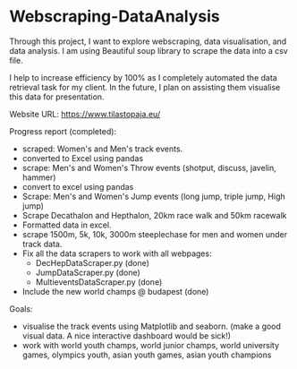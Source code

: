 # Webscraping-DataAnalysis
Through this project, I want to explore webscraping, data visualisation, and data analysis. I am using Beautiful soup library to scrape the data  into a csv file.

I help to increase efficiency by 100% as I completely automated the data retrieval task for my client. In the future, I plan on assisting them visualise this data for presentation. 

Website URL:  https://www.tilastopaja.eu/

Progress report (completed):
- scraped: Women's and Men's track events.
- converted to Excel using pandas
- scrape: Men's and Women's Throw events (shotput, discuss, javelin, hammer)
- convert to excel using pandas
- Scrape: Men's and Women's Jump events (long jump, triple jump, High jump)
- Scrape Decathalon and Hepthalon, 20km race walk and 50km racewalk
- Formatted data in excel.
- scrape 1500m, 5k, 10k, 3000m steeplechase for men and women under track data.
- Fix all the data scrapers to work with all webpages:
    - DecHepDataScraper.py (done)
    - JumpDataScraper.py (done)
    - MultieventsDataScraper.py (done)
- Include the new world champs @ budapest (done)

Goals: 
- visualise the track events using Matplotlib and seaborn. (make a good visual data. A nice interactive dashboard would be sick!)
- work with world youth champs, world junior champs, world university games, olympics youth, asian youth games, asian youth champions




